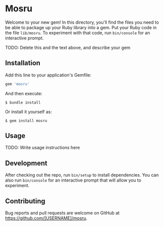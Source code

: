 # Mosru

Welcome to your new gem! In this directory, you'll find the files you need to be able to package up your Ruby library into a gem. Put your Ruby code in the file `lib/mosru`. To experiment with that code, run `bin/console` for an interactive prompt.

TODO: Delete this and the text above, and describe your gem

## Installation

Add this line to your application's Gemfile:

```ruby
gem 'mosru'
```

And then execute:

    $ bundle install

Or install it yourself as:

    $ gem install mosru

## Usage

TODO: Write usage instructions here

## Development

After checking out the repo, run `bin/setup` to install dependencies. You can also run `bin/console` for an interactive prompt that will allow you to experiment.

## Contributing

Bug reports and pull requests are welcome on GitHub at https://github.com/[USERNAME]/mosru.
